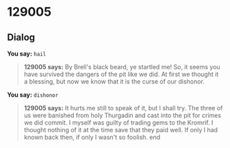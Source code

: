 # 129005
## Dialog

**You say:** `hail`



>**129005 says:** By Brell's black beard, ye startled me! So, it seems you have survived the dangers of the pit like we did. At first we thought it a blessing, but now we know that it is the curse of our dishonor.

**You say:** `dishonor`



>**129005 says:** It hurts me still to speak of it, but I shall try. The three of us were banished from holy Thurgadin and cast into the pit for crimes we did commit. I myself was guilty of trading gems to the Kromrif. I thought nothing of it at the time save that they paid well. If only I had known back then, if only I wasn't so foolish.
end
